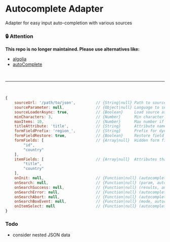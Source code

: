# Autocomplete Adapter
Adapter for easy input auto-completion with various sources


### 🔒  Attention
**This repo is no longer maintained. Please use alternatives like:**
- [algolia](https://www.algolia.com/doc/guides/building-search-ui/ui-and-ux-patterns/autocomplete/js/#autocomplete-or-instantsearchjs)
- [autoComplete](https://github.com/TarekRaafat/autoComplete.js)

<br/>

---

<br/> 

```js
{
    sourceUrl: '/path/to/json',         // {String|null} Path to source (JSON)
    sourceParameter: null,              // {Object|null} Language to search
    sourceLoaderAsync: true,            // {Boolean}     Load source asynchronous
    minCharacters: 3,                   // {Number}      Min character length
    maxItems: 10,                       // {Number}      Max number if items
    titleAttribute: 'title',            // {String}      Attribute name to be filled into the search input after selecting an item
    formFieldPrefix: 'region_',         // {String}      Prefix for dynamic created form fields
    formFieldRestore: true,             // {Boolean}     Restore field values
    formFields: [                       // {Array|null}  Hidden form fields, which are created and will be filled out after selecting an item
        "id",
        "country"
    ],
    itemFields: [                       // {Array|null}  Attributes that are output for each element
        "title",
        "country"
    ],
    onInit: null,                       // {Function|null} (autocomplete)            Callback on init
    onSearch: null,                     // {Function|null} (param, autocomplete)     Disable the default search function.
    onSearchSuccess: null,              // {Function|null} (results, autocomplete)   Callback if search succeed
    onSearchError: null,                // {Function|null} (autocomplete)            Callback in case of faulty search
    onSearchAbort: null,                // {Function|null} (autocomplete)            Callback in case of abort search
    onSearchBoxEvent: null,             // {Function|null} (mode, autocomplete)      Callback to handle search box behavior
    onItemSelect: null                  // {Function|null} (autocomplete)            Callback if an itemSelected
}
```

### Todo
- consider nested JSON data
